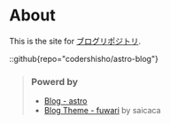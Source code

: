 # About

This is the site for [ブログリポジトリ](https://github.com/codershisho/astro-blog).

::github{repo="codershisho/astro-blog"}

> ### Powerd by
>
> - [Blog - astro](https://astro.build/)
> - [Blog Theme - fuwari](https://github.com/saicaca/fuwari) by saicaca
